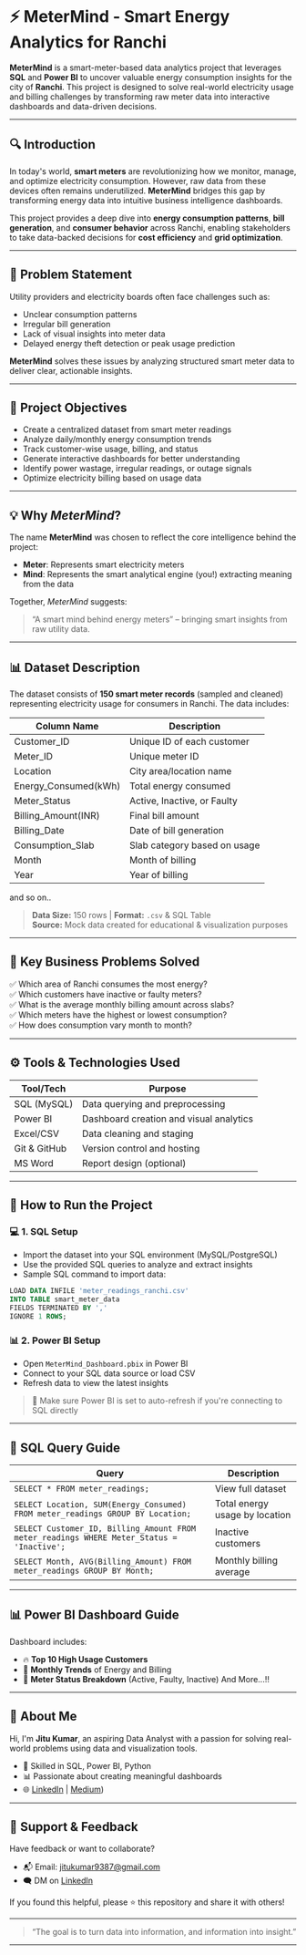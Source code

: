 # ⚡ MeterMind - Smart Energy Analytics for Ranchi

**MeterMind** is a smart-meter-based data analytics project that leverages **SQL** and **Power BI** to uncover valuable energy consumption insights for the city of **Ranchi**. This project is designed to solve real-world electricity usage and billing challenges by transforming raw meter data into interactive dashboards and data-driven decisions.

---

## 🔍 Introduction

In today's world, **smart meters** are revolutionizing how we monitor, manage, and optimize electricity consumption. However, raw data from these devices often remains underutilized. **MeterMind** bridges this gap by transforming energy data into intuitive business intelligence dashboards.

This project provides a deep dive into **energy consumption patterns**, **bill generation**, and **consumer behavior** across Ranchi, enabling stakeholders to take data-backed decisions for **cost efficiency** and **grid optimization**.

---

## 🧩 Problem Statement

Utility providers and electricity boards often face challenges such as:
- Unclear consumption patterns
- Irregular bill generation
- Lack of visual insights into meter data
- Delayed energy theft detection or peak usage prediction

**MeterMind** solves these issues by analyzing structured smart meter data to deliver clear, actionable insights.

---

## 🎯 Project Objectives

- Create a centralized dataset from smart meter readings
- Analyze daily/monthly energy consumption trends
- Track customer-wise usage, billing, and status
- Generate interactive dashboards for better understanding
- Identify power wastage, irregular readings, or outage signals
- Optimize electricity billing based on usage data

---

## 💡 Why *MeterMind*?

The name **MeterMind** was chosen to reflect the core intelligence behind the project:

- **Meter**: Represents smart electricity meters
- **Mind**: Represents the smart analytical engine (you!) extracting meaning from the data

Together, *MeterMind* suggests:  
> “A smart mind behind energy meters” – bringing smart insights from raw utility data.

---

## 📊 Dataset Description

The dataset consists of **150 smart meter records** (sampled and cleaned) representing electricity usage for consumers in Ranchi. The data includes:

| Column Name         | Description                                       |
|---------------------|---------------------------------------------------|
| Customer_ID         | Unique ID of each customer                        |
| Meter_ID            | Unique meter ID                                   |
| Location            | City area/location name                           |
| Energy_Consumed(kWh)| Total energy consumed                             |
| Meter_Status        | Active, Inactive, or Faulty                       |
| Billing_Amount(INR) | Final bill amount                                 |
| Billing_Date        | Date of bill generation                           |
| Consumption_Slab    | Slab category based on usage                      |
| Month               | Month of billing                                  |
| Year                | Year of billing                                   |
and so on..
> **Data Size:** 150 rows | **Format:** `.csv` & SQL Table  
> **Source:** Mock data created for educational & visualization purposes

---

## 🎯 Key Business Problems Solved

✅ Which area of Ranchi consumes the most energy?  
✅ Which customers have inactive or faulty meters?  
✅ What is the average monthly billing amount across slabs?  
✅ Which meters have the highest or lowest consumption?  
✅ How does consumption vary month to month?

---

## ⚙️ Tools & Technologies Used

| Tool/Tech       | Purpose                                  |
|------------------|-------------------------------------------|
| SQL (MySQL)      | Data querying and preprocessing           |
| Power BI         | Dashboard creation and visual analytics   |
| Excel/CSV        | Data cleaning and staging                 |
| Git & GitHub     | Version control and hosting               |
| MS Word          | Report design (optional)                  |

---

## 🚀 How to Run the Project

### 💻 1. SQL Setup
- Import the dataset into your SQL environment (MySQL/PostgreSQL)
- Use the provided SQL queries to analyze and extract insights
- Sample SQL command to import data:
```sql
LOAD DATA INFILE 'meter_readings_ranchi.csv'
INTO TABLE smart_meter_data
FIELDS TERMINATED BY ',' 
IGNORE 1 ROWS;
````

### 📊 2. Power BI Setup

* Open `MeterMind_Dashboard.pbix` in Power BI
* Connect to your SQL data source or load CSV
* Refresh data to view the latest insights

> 🧠 Make sure Power BI is set to auto-refresh if you're connecting to SQL directly

---

## 📝 SQL Query Guide

| Query                                                                                     | Description                    |
| ----------------------------------------------------------------------------------------- |------------------------------- |
| `SELECT * FROM meter_readings;`                                                           | View full dataset              |
| `SELECT Location, SUM(Energy_Consumed) FROM meter_readings GROUP BY Location;`            | Total energy usage by location |
| `SELECT Customer_ID, Billing_Amount FROM meter_readings WHERE Meter_Status = 'Inactive';` | Inactive customers             |
| `SELECT Month, AVG(Billing_Amount) FROM meter_readings GROUP BY Month;`                   | Monthly billing average        |

---

## 📊 Power BI Dashboard Guide

Dashboard includes:

* 🔥 **Top 10 High Usage Customers**
* 📅 **Monthly Trends** of Energy and Billing
* 🚦 **Meter Status Breakdown** (Active, Faulty, Inactive)
  And More...!!
---

## 👤 About Me

Hi, I'm **Jitu Kumar**, an aspiring Data Analyst with a passion for solving real-world problems using data and visualization tools.

* 🔭 Skilled in SQL, Power BI, Python
* 📊 Passionate about creating meaningful dashboards
* 🌐 [LinkedIn](https://www.linkedin.com/in/jicsjitu) | [Medium](https://medium.com/@jicsjitu))

---

## 🤝 Support & Feedback

Have feedback or want to collaborate?

* 📬 Email: [jitukumar9387@gmail.com](mailto:jitukumar9387@gmail.com)
* 🗨️ DM on [LinkedIn](https://www.linkedin.com/in/jicsjitu)

If you found this helpful, please ⭐️ this repository and share it with others!

---

> “The goal is to turn data into information, and information into insight.”
---
